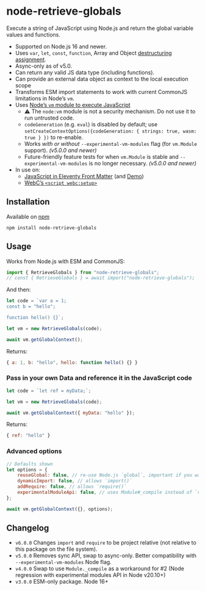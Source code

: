 # node-retrieve-globals

Execute a string of JavaScript using Node.js and return the global variable values and functions.

* Supported on Node.js 16 and newer.
* Uses `var`, `let`, `const`, `function`, Array and Object [destructuring assignment](https://developer.mozilla.org/en-US/docs/Web/JavaScript/Reference/Operators/Destructuring_assignment).
* Async-only as of v5.0.
* Can return any valid JS data type (including functions).
* Can provide an external data object as context to the local execution scope
* Transforms ESM import statements to work with current CommonJS limitations in Node’s `vm`.
* Uses [Node’s `vm` module to execute JavaScript](https://nodejs.org/api/vm.html#vmruninthiscontextcode-options)
	* ⚠️ The `node:vm` module is not a security mechanism. Do not use it to run untrusted code.
	* `codeGeneration` (e.g. `eval`) is disabled by default; use `setCreateContextOptions({codeGeneration: { strings: true, wasm: true } })` to re-enable.
	* Works _with or without_ `--experimental-vm-modules` flag (for `vm.Module` support). _(v5.0.0 and newer)_
	* Future-friendly feature tests for when `vm.Module` is stable and `--experimental-vm-modules` is no longer necessary. _(v5.0.0 and newer)_
* In use on:
	* [JavaScript in Eleventy Front Matter](https://www.11ty.dev/docs/data-frontmatter-customize/#example-use-javascript-in-your-front-matter) (and [Demo](https://github.com/11ty/demo-eleventy-js-front-matter))
	* [WebC’s `<script webc:setup>`](https://www.11ty.dev/docs/languages/webc/#using-javascript-to-setup-your-component-webcsetup)

## Installation

Available on [npm](https://www.npmjs.com/package/node-retrieve-globals)

```
npm install node-retrieve-globals
```

## Usage

Works from Node.js with ESM and CommonJS:

```js
import { RetrieveGlobals } from "node-retrieve-globals";
// const { RetrieveGlobals } = await import("node-retrieve-globals");
```

And then:

```js
let code = `var a = 1;
const b = "hello";

function hello() {}`;

let vm = new RetrieveGlobals(code);

await vm.getGlobalContext();
```

Returns:

```js
{ a: 1, b: "hello", hello: function hello() {} }
```

### Pass in your own Data and reference it in the JavaScript code

```js
let code = `let ref = myData;`;

let vm = new RetrieveGlobals(code);

await vm.getGlobalContext({ myData: "hello" });
```

Returns:

```js
{ ref: "hello" }
```

### Advanced options

```js
// Defaults shown
let options = {
	reuseGlobal: false, // re-use Node.js `global`, important if you want `console.log` to log to your console as expected.
	dynamicImport: false, // allows `import()`
	addRequire: false, // allows `require()`
	experimentalModuleApi: false, // uses Module#_compile instead of `vm` (you probably don’t want this and it is bypassed by default when vm.Module is supported)
};

await vm.getGlobalContext({}, options);
```

## Changelog

* `v6.0.0` Changes `import` and `require` to be project relative (not relative to this package on the file system).
* `v5.0.0` Removes sync API, swap to async-only. Better compatibility with `--experimental-vm-modules` Node flag.
* `v4.0.0` Swap to use `Module._compile` as a workaround for #2 (Node regression with experimental modules API in Node v20.10+)
* `v3.0.0` ESM-only package. Node 16+